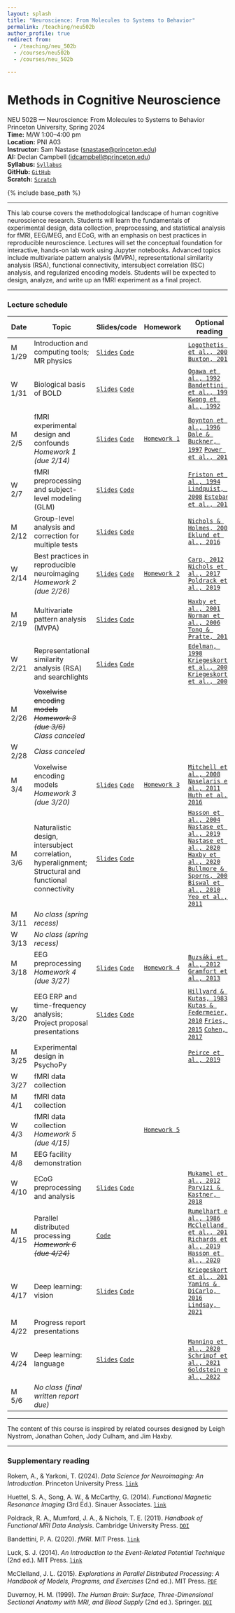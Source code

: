 ```yaml
---
layout: splash
title: "Neuroscience: From Molecules to Systems to Behavior"
permalink: /teaching/neu502b
author_profile: true
redirect from:
  - /teaching/neu_502b
  - /courses/neu502b
  - /courses/neu_502b

---
```

# Methods in Cognitive Neuroscience
NEU 502B &mdash; Neuroscience: From Molecules to Systems to Behavior<br>
Princeton University, Spring 2024<br>
**Time:** M/W 1:00–4:00 pm<br>
**Location:** PNI A03<br>
**Instructor:** Sam Nastase ([snastase@princeton.edu](snastase@princeton.edu))<br>
**AI:** Declan Campbell ([idcampbell@princeton.edu](idcampbell@princeton.edu))<br>
**Syllabus:** [`Syllabus`](https://docs.google.com/document/d/16RAUEHIpq1X_S3GnfHbpQrVCqEunOiURF73KJy7xCv0/edit?usp=sharing)<br>
**GitHub:** [`GitHub`](https://github.com/NEU502B/neu502b-2024)<br>
**Scratch:** [`Scratch`](https://docs.google.com/document/d/1S9JRnUrNKRSGqgRRz1QnZIP2LKOsgmJvn4EjkYvs_ek/edit?usp=sharing)

{% include base_path %}

---

This lab course covers the methodological landscape of human cognitive neuroscience research. Students will learn the fundamentals of experimental design, data collection, preprocessing, and statistical analysis for fMRI, EEG/MEG, and ECoG, with an emphasis on best practices in reproducible neuroscience. Lectures will set the conceptual foundation for interactive, hands-on lab work using Jupyter notebooks. Advanced topics include multivariate pattern analysis (MVPA), representational similarity analysis (RSA), functional connectivity, intersubject correlation (ISC) analysis, and regularized encoding models. Students will be expected to design, analyze, and write up an fMRI experiment as a final project.

---
### Lecture schedule

| Date | Topic | Slides/code | Homework | Optional reading |
| --- | --- | --- | --- | --- |
| M 1/29 | Introduction and computing tools; MR physics | [`Slides`](https://docs.google.com/presentation/d/1-z-MqUW27vwozxMoEQ8TCV6yht_TK1Bpu-JTmsORBoA/edit?usp=sharing) [`Code`](https://github.com/NEU502B/neu502b-2024/tree/master/fmri-00) | | [`Logothetis et al., 2001`](https://doi.org/10.1038/35084005) [`Buxton, 2013`](https://doi.org/10.1088/0034-4885/76/9/096601) |
| W 1/31 | Biological basis of BOLD | [`Slides`](https://docs.google.com/presentation/d/16vDMc79pclwT4rrTZZYsL904xbFy9BovE_Jvr0b6mwk/edit?usp=sharing) [`Code`](https://github.com/NEU502B/neu502b-2024/tree/master/fmri-01) | | [`Ogawa et al., 1992`](https://doi.org/10.1073/pnas.89.13.5951) [`Bandettini et al., 1992`](https://doi.org/10.1002/mrm.1910250220) [`Kwong et al., 1992`](https://doi.org/10.1073/pnas.89.12.5675) |
| M 2/5 | fMRI experimental design and confounds<br>_Homework 1 (due 2/14)_ | [`Slides`](https://docs.google.com/presentation/d/1ezBwjRqTgxPCW60dQ6ZmTRDKlkIOWbuI_iO-FmB5e34/edit?usp=sharing) [`Code`](https://github.com/NEU502B/neu502b-2024/tree/master/fmri-02) | [`Homework 1`](https://github.com/NEU502B/neu502b-2024/blob/master/homework/homework-1.ipynb) | [`Boynton et al., 1996`](https://doi.org/10.1523/JNEUROSCI.16-13-04207.1996) [`Dale & Buckner, 1997`](https://doi.org/10.1002/%28SICI%291097-0193%281997%295:5%3C329::AID-HBM1%3E3.0.CO;2-5) [`Power et al., 2012`](https://doi.org/10.1016/j.neuroimage.2011.10.018) |
| W 2/7 | fMRI preprocessing and subject-level modeling (GLM) | [`Slides`](https://docs.google.com/presentation/d/1lus5IWj93BsuVC7YQ-zBQPRB_c3rZzTeKA08kXNbYW8/edit?usp=sharing) [`Code`](https://github.com/NEU502B/neu502b-2024/tree/master/fmri-03) | | [`Friston et al., 1994`](https://doi.org/10.1002/hbm.460020402) [`Lindquist, 2008`](https://doi.org/10.1214/09-STS282) [`Esteban et al., 2019`](https://doi.org/10.1038/s41592-018-0235-4) |
| M 2/12 | Group-level analysis and correction for multiple tests | [`Slides`](https://docs.google.com/presentation/d/1j8FfJ9nYZdqNgPujfvPQSJd49AsZaGGv1-xgGIm8ai0/edit?usp=sharing) [`Code`](https://github.com/NEU502B/neu502b-2024/tree/master/fmri-04) | | [`Nichols & Holmes, 2002`](https://doi.org/10.1002/hbm.1058) [`Eklund et al., 2016`](https://doi.org/10.1073/pnas.1602413113) |
| W 2/14 | Best practices in reproducible neuroimaging<br>_Homework 2 (due 2/26)_ | [`Slides`](https://docs.google.com/presentation/d/1twohz2ASBGAHiL6Gm40QCpmIqwwc-Sv3WxUccvQCv5Q/edit?usp=sharing) [`Code`](https://docs.google.com/document/d/1e2EOzLgoWBtczbPj2GmIhWViEHTuIXAyvK-1LsPb-D4/edit?usp=sharing) | [`Homework 2`](https://github.com/NEU502B/neu502b-2024/blob/master/homework/homework-2.ipynb) | [`Carp, 2012`](https://doi.org/10.1016/j.neuroimage.2012.07.004) [`Nichols et al., 2017`](https://doi.org/10.1038/nn.4500) [`Poldrack et al., 2019`](https://doi.org/10.1038/nrn.2016.167) |
| M 2/19 | Multivariate pattern analysis (MVPA) | [`Slides`](https://docs.google.com/presentation/d/1_BjJRgrtiWmdYMjb57YusPXah2q6aMb4lVp2m70tAzQ/edit?usp=sharing) [`Code`](https://github.com/NEU502B/neu502b-2024/tree/master/comp-00) | | [`Haxby et al., 2001`](https://doi.org/10.1126/science.1063736) [`Norman et al., 2006`](https://doi.org/10.1016/j.tics.2006.07.005) [`Tong & Pratte, 2012`](https://doi.org/10.1146/annurev-psych-120710-100412) |
| W 2/21 | Representational similarity analysis (RSA) and searchlights | [`Slides`](https://docs.google.com/presentation/d/1ks_cn-s1qK-nw6_LTxBo3M3azdcdealQG9ofoeMNI68/edit?usp=sharing) [`Code`](https://github.com/NEU502B/neu502b-2024/tree/master/comp-01) | | [`Edelman, 1998`](https://doi.org/10.1017/S0140525X98001253) [`Kriegeskorte et al., 2006`](https://doi.org/10.1073/pnas.0600244103) [`Kriegeskorte et al., 2008`](https://doi.org/10.3389/neuro.06.004.2008) |
| M 2/26 | ~~Voxelwise encoding models~~<br>_~~Homework 3 (due 3/6)~~_<br>_Class canceled_ | | | |
| W 2/28 | _Class canceled_ | | | |
| M 3/4 | Voxelwise encoding models<br>_Homework 3 (due 3/20)_ | [`Slides`](https://docs.google.com/presentation/d/1hb0XHSGrb2RvTLw_59TLU-RQwZFzZ6DarjSl9NJQKfw/edit?usp=sharing) [`Code`](https://github.com/NEU502B/neu502b-2024/tree/master/comp-02) | [`Homework 3`](https://github.com/NEU502B/neu502b-2024/blob/master/homework/homework-3.ipynb) | [`Mitchell et al., 2008`](https://doi.org/10.1126/science.1152876) [`Naselaris et al., 2011`](https://doi.org/10.1016/j.neuroimage.2010.07.073) [`Huth et al., 2016`](https://doi.org/10.1038/nature17637) |
| M 3/6 | Naturalistic design, intersubject correlation, hyperalignment;<br>Structural and functional connectivity | [`Slides`](https://docs.google.com/presentation/d/1txJgErGvC0rmkeCPJIBmOHHsRuAmIeap58-a4ruV3Z0/edit?usp=sharing) [`Code`](https://github.com/NEU502B/neu502b-2024/tree/master/comp-03) | | [`Hasson et al., 2004`](https://doi.org/10.1126/science.1089506) [`Nastase et al., 2019`](https://doi.org/10.1093/scan/nsz037) [`Nastase et al., 2020`](https://doi.org/10.1016/j.neuroimage.2020.117254) [`Haxby et al., 2020`](https://doi.org/10.7554/eLife.56601)<br>[`Bullmore & Sporns, 2009`](https://doi.org/10.1038/nrn2575) [`Biswal et al., 2010`](https://doi.org/10.1073/pnas.0911855107) [`Yeo et al., 2011`](https://doi.org/10.1152/jn.00338.2011) |
| M 3/11 | _No class (spring recess)_ | | | |
| W 3/13 | _No class (spring recess)_ | | | |
| M 3/18 | EEG preprocessing<br>_Homework 4 (due 3/27)_ | [`Slides`](https://docs.google.com/presentation/d/1wZOcnEH2wveMO--kIeRwv0Z05kQaLfNHjG7xDbSaDP0/edit?usp=sharing) [`Code`](https://github.com/NEU502B/neu502b-2024/tree/master/elec-00) | [`Homework 4`](https://github.com/NEU502B/neu502b-2024/blob/master/homework/homework-4.ipynb) | [`Buzsáki et al., 2012`](https://doi.org/10.1038/nrn3241) [`Gramfort et al., 2013`](https://doi.org/10.3389/fnins.2013.00267) |
| W 3/20 | EEG ERP and time-frequency analysis;<br>Project proposal presentations | [`Slides`](https://docs.google.com/presentation/d/1GnkggLjvGLTJxtiF6ZOW435Lbtq9pyq8n9QDvuHhJb0/edit?usp=sharing) [`Code`](https://github.com/NEU502B/neu502b-2024/tree/master/elec-01) | | [`Hillyard & Kutas, 1983`](https://doi.org/10.1146/annurev.ps.34.020183.000341) [`Kutas & Federmeier, 2010`](https://doi.org/10.1146/annurev.psych.093008.131123) [`Fries, 2015`](https://doi.org/10.1016/j.neuron.2015.09.034) [`Cohen, 2017`](https://doi.org/10.1016/j.tins.2017.02.004) |
| M 3/25 | Experimental design in PsychoPy | | | [`Peirce et al., 2019`](https://doi.org/10.3758/s13428-018-01193-y) |
| W 3/27 | fMRI data collection | | | |
| M 4/1 | fMRI data collection | | | |
| W 4/3 | fMRI data collection<br>_Homework 5 (due 4/15)_ | | [`Homework 5`](https://github.com/NEU502B/neu502b-2024/blob/master/homework/homework-5.ipynb) | |
| M 4/8 | EEG facility demonstration | | | |
| W 4/10  | ECoG preprocessing and analysis | [`Slides`](https://docs.google.com/presentation/d/1EUHqt7_IOJU1rLtHWF1ggq9gneOXE1aOr4eUZ0jsjH4/edit?usp=sharing) [`Code`](https://github.com/NEU502B/neu502b-2024/tree/master/elec-02) | | [`Mukamel et al., 2012`](https://doi.org/10.1146/annurev-psych-120709-145401) [`Parvizi & Kastner, 2018`](https://doi.org/10.1038/s41593-018-0108-2) |
| M 4/15 | Parallel distributed processing<br>~~_Homework 6 (due 4/24)_~~ | [`Code`](https://github.com/NEU502B/neu502b-2024/tree/master/anns-00) | | [`Rumelhart et al., 1986`](https://doi.org/10.1038/323533a0) [`McClelland et al., 2010`](https://doi.org/10.1016/j.tics.2010.06.002) [`Richards et al., 2019`](https://doi.org/10.1038/s41593-019-0520-2) [`Hasson et al., 2020`](https://doi.org/10.1016/j.neuron.2019.12.002) |
| W 4/17 | Deep learning: vision | [`Slides`](https://docs.google.com/presentation/d/1vi3fxUd2BEdvjk8aeby_r9E2XTl9w9UzukAl0n6jTUM/edit?usp=sharing) [`Code`](https://github.com/NEU502B/neu502b-2024/tree/master/anns-01) | | [`Kriegeskorte et al., 2015`](https://doi.org/10.1146/annurev-vision-082114-035447) [`Yamins & DiCarlo, 2016`](https://doi.org/10.1038/nn.4244) [`Lindsay, 2021`](https://doi.org/10.1162/jocn_a_01544) |
| M 4/22 | Progress report presentations | | | |
| W 4/24 | Deep learning: language | [`Slides`](https://docs.google.com/presentation/d/1O5KXNJCuJyg15fNNZ02jeFrGI5qrO-FXKj2nD0e8mXw/edit?usp=sharing) [`Code`](https://github.com/snastase/encling-tutorial) | | [`Manning et al., 2020`](https://doi.org/10.1073/pnas.1907367117) [`Schrimpf et al., 2021`](https://doi.org/10.1073/pnas.2105646118) [`Goldstein et al., 2022`](https://doi.org/10.1038/s41593-022-01026-4) |
| M 5/6 | _No class (final written report due)_

---

The content of this course is inspired by related courses designed by Leigh Nystrom, Jonathan Cohen, Jody Culham, and Jim Haxby.

---

### Supplementary reading

Rokem, A., & Yarkoni, T. (2024). _Data Science for Neuroimaging: An Introduction_. Princeton University Press. [`link`](https://press.princeton.edu/books/hardcover/9780691222738/data-science-for-neuroimaging)

Huettel, S. A., Song, A. W., & McCarthy, G. (2014). _Functional Magnetic Resonance Imaging_ (3rd Ed.). Sinauer Associates. [`link`](https://global.oup.com/academic/product/functional-magnetic-resonance-imaging-9780878936274)

Poldrack, R. A., Mumford, J. A., & Nichols, T. E. (2011). _Handbook of Functional MRI Data Analysis_. Cambridge University Press. [`DOI`](https://doi.org/10.1017/CBO9780511895029)

Bandettini, P. A. (2020). _fMRI_. MIT Press. [`link`](https://mitpress.mit.edu/9780262538039/fmri/)

Luck, S. J. (2014). _An Introduction to the Event-Related Potential Technique_ (2nd ed.). MIT Press. [`link`](https://mitpress.mit.edu/9780262621960/an-introduction-to-the-event-related-potential-technique/)

McClelland, J. L. (2015). _Explorations in Parallel Distributed Processing: A Handbook of Models, Programs, and Exercises_ (2nd ed.). MIT Press. [`PDF`](https://web.stanford.edu/group/pdplab/pdphandbook/handbook.pdf)

Duvernoy, H. M. (1999). _The Human Brain: Surface, Three-Dimensional Sectional Anatomy with MRI, and Blood Supply_ (2nd ed.). Springer. [`DOI`](https://doi.org/10.1007/978-3-7091-6792-2)

